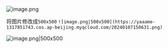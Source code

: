 
![image.png](https://yaaame-1317851743.cos.ap-beijing.myqcloud.com/20240107150631.png)


将图片修改成`500x500`
`![image.png|500x500](https://yaaame-1317851743.cos.ap-beijing.myqcloud.com/20240107150631.png)`


![image.png|500x500](https://yaaame-1317851743.cos.ap-beijing.myqcloud.com/20240107150631.png)

